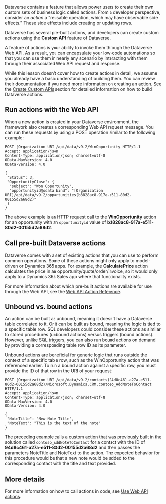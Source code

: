 Dataverse contains a feature that allows power users to create their own custom sets of business logic called actions. From a developer perspective, consider an *action* a "reusable operation, which may have observable side effects." These side effects include creating or updating rows.

Dataverse has several pre-built actions, and developers can create custom actions using the **Custom API** feature of Dataverse.

A feature of actions is your ability to invoke them through the Dataverse Web API. As a result, you can encapsulate your low-code automations so that you can use them in nearly any scenario by interacting with them through their associated Web API request and response.

While this lesson doesn't cover how to create actions in detail, we assume you already have a basic understanding of building them. You can review their documentation if you need more information on creating an action. See the [Create Custom APIs](/power-apps/developer/data-platform/custom-api/?azure-portal=true) section for detailed information on how to build Dataverse actions.

## Run actions with the Web API

When a new action is created in your Dataverse environment, the framework also creates a corresponding Web API request message. You can run these requests by using a POST operation similar to the following example:

```odata
POST [Organization URI]/api/data/v9.2/WinOpportunity HTTP/1.1
Accept: application/json
Content-Type: application/json; charset=utf-8
OData-MaxVersion: 4.0
OData-Version: 4.0

{
 "Status": 3,
 "OpportunityClose": {
  "subject": "Won Opportunity",
  "opportunityid@odata.bind": "[Organization URI]/api/data/v9.2/opportunities(b3828ac8-917a-e511-80d2-00155d2a68d2)"
 }
}
```

The above example is an HTTP request call to the **WinOpportunity** action for an opportunity with an `opportunityid` value of **b3828ac8-917a-e511-80d2-00155d2a68d2**.

## Call pre-built Dataverse actions

Dataverse comes with a set of existing actions that you can use to perform common operations. Some of these actions might only apply to model-driven or Dynamics 365 apps. For example, the **CalculatePrice** action calculates the price in an
opportunity/quote/order/invoice, so it would only apply to a Dynamics 365 Sales app where that functionality exists.

For more information about which pre-built actions are available for use through the Web API, see the [Web API Action Reference](/dynamics365/customer-engagement/web-api/actions?view=dynamics-ce-odata-9/?azure-portal=true&preserve-view=true).

## Unbound vs. bound actions

An action can be built as unbound, meaning it doesn't have a Dataverse table correlated to it. Or it can be built as bound, meaning the logic is tied to a specific table row. SQL developers could consider these actions as similar to stored procedures (unbound actions) versus triggers (bound actions). However, unlike SQL triggers, you can also run bound actions on demand by providing a corresponding table row ID as its parameter.

Unbound actions are beneficial for generic logic that runs outside the context of a specific table row, such as the WinOpportunity action that was referenced earlier. To run a bound action against a specific row, you must provide the ID of that row in the URI of your request:

```odata
POST [Organization URI]/api/data/v9.2/contacts(94d8c461-a27a-e511-80d2-00155d2a68d2)/Microsoft.Dynamics.CRM.contoso_AddNoteToContact HTTP/1.1
Accept: application/json
Content-Type: application/json; charset=utf-8
OData-MaxVersion: 4.0
OData-Version: 4.0

{
 "NoteTitle": "New Note Title",
 "NoteText": "This is the text of the note"
}
```

The preceding example calls a custom action that was previously built in the solution called `contoso_AddNoteToContact` for a contact with the ID of **94d8c461-a27a-e511-80d2-00155d2a68d2** and then passes the parameters NoteTitle and NoteText to the action. The expected behavior for this procedure would be that a new note would be added to the corresponding contact with the title and text provided.

## More details

For more information on how to call actions in code, see [Use Web API actions](/power-apps/developer/common-data-service/webapi/use-web-api-actions/?azure-portal=true).
